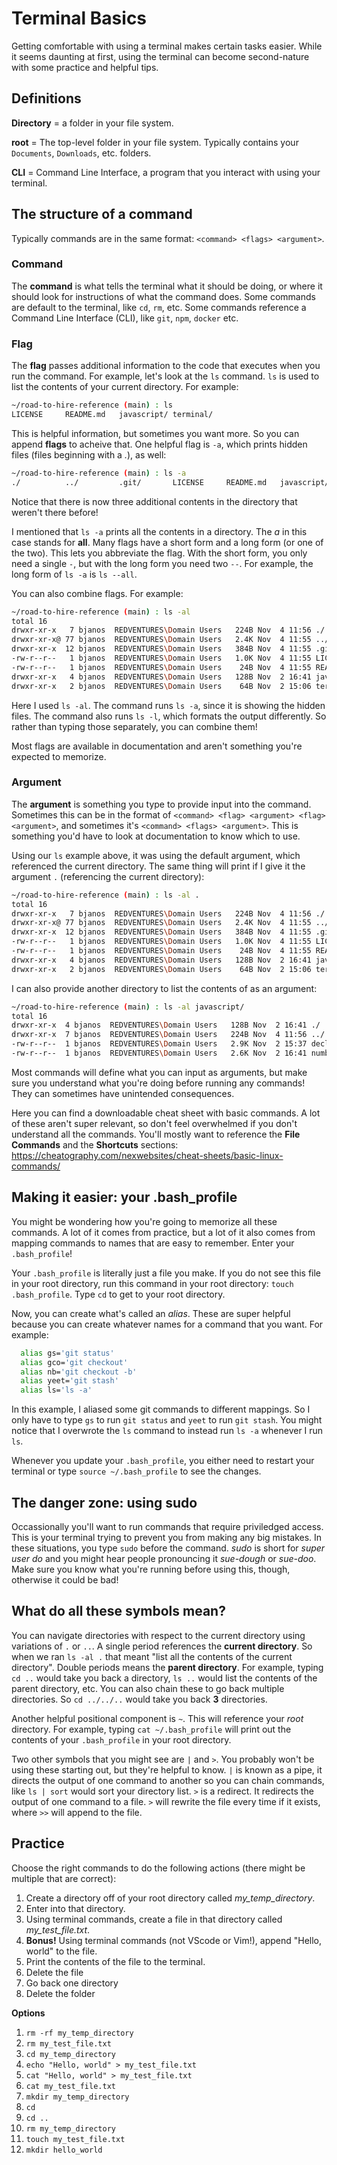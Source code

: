 # Terminal Basics

Getting comfortable with using a terminal makes certain tasks easier. While it seems daunting at first, using the terminal can become second-nature with some practice and helpful tips.

## Definitions
**Directory** = a folder in your file system.

**root** = The top-level folder in your file system. Typically contains your `Documents`, `Downloads`, etc. folders.

**CLI** = Command Line Interface, a program that you interact with using your terminal.

## The structure of a command
Typically commands are in the same format: `<command> <flags> <argument>`. 

### Command
The **command** is what tells the terminal what it should be doing, or where it should look for instructions of what the command does. Some commands are default to the terminal, like `cd`, `rm`, etc. Some commands reference a Command Line Interface (CLI), like `git`, `npm`, `docker` etc. 


### Flag
The **flag** passes additional information to the code that executes when you run the command. For example, let's look at the `ls` command. `ls` is used to list the contents of your current directory. For example:
```sh
~/road-to-hire-reference (main) : ls
LICENSE     README.md   javascript/ terminal/
```
This is helpful information, but sometimes you want more. So you can append **flags** to acheive that. One helpful flag is `-a`, which prints hidden files (files beginning with a *.*), as well:
```sh
~/road-to-hire-reference (main) : ls -a
./          ../         .git/       LICENSE     README.md   javascript/ terminal/
```
Notice that there is now three additional contents in the directory that weren't there before!

I mentioned that `ls -a` prints all the contents in a directory. The *a* in this case stands for **all**. Many flags have a short form and a long form (or one of the two). This lets you abbreviate the flag. With the short form, you only need a single `-`, but with the long form you need two `--`. For example, the long form of `ls -a` is `ls --all`.

You can also combine flags. For example:
```sh
~/road-to-hire-reference (main) : ls -al
total 16
drwxr-xr-x   7 bjanos  REDVENTURES\Domain Users   224B Nov  4 11:56 ./
drwxr-xr-x@ 77 bjanos  REDVENTURES\Domain Users   2.4K Nov  4 11:55 ../
drwxr-xr-x  12 bjanos  REDVENTURES\Domain Users   384B Nov  4 11:55 .git/
-rw-r--r--   1 bjanos  REDVENTURES\Domain Users   1.0K Nov  4 11:55 LICENSE
-rw-r--r--   1 bjanos  REDVENTURES\Domain Users    24B Nov  4 11:55 README.md
drwxr-xr-x   4 bjanos  REDVENTURES\Domain Users   128B Nov  2 16:41 javascript/
drwxr-xr-x   2 bjanos  REDVENTURES\Domain Users    64B Nov  2 15:06 terminal/
```
Here I used `ls -al`. The command runs `ls -a`, since it is showing the hidden files. The command also runs `ls -l`, which formats the output differently. So rather than typing those separately, you can combine them!

Most flags are available in documentation and aren't something you're expected to memorize.

### Argument
The **argument** is something you type to provide input into the command. Sometimes this can be in the format of `<command> <flag> <argument> <flag> <argument>`, and sometimes it's `<command> <flags> <argument>`. This is something you'd have to look at documentation to know which to use.

Using our `ls` example above, it was using the default argument, which referenced the current directory. The same thing will print if I give it the argument `.` (referencing the current directory):
```sh
~/road-to-hire-reference (main) : ls -al .
total 16
drwxr-xr-x   7 bjanos  REDVENTURES\Domain Users   224B Nov  4 11:56 ./
drwxr-xr-x@ 77 bjanos  REDVENTURES\Domain Users   2.4K Nov  4 11:55 ../
drwxr-xr-x  12 bjanos  REDVENTURES\Domain Users   384B Nov  4 11:55 .git/
-rw-r--r--   1 bjanos  REDVENTURES\Domain Users   1.0K Nov  4 11:55 LICENSE
-rw-r--r--   1 bjanos  REDVENTURES\Domain Users    24B Nov  4 11:55 README.md
drwxr-xr-x   4 bjanos  REDVENTURES\Domain Users   128B Nov  2 16:41 javascript/
drwxr-xr-x   2 bjanos  REDVENTURES\Domain Users    64B Nov  2 15:06 terminal/
```

I can also provide another directory to list the contents of as an argument:
```sh
~/road-to-hire-reference (main) : ls -al javascript/
total 16
drwxr-xr-x  4 bjanos  REDVENTURES\Domain Users   128B Nov  2 16:41 ./
drwxr-xr-x  7 bjanos  REDVENTURES\Domain Users   224B Nov  4 11:56 ../
-rw-r--r--  1 bjanos  REDVENTURES\Domain Users   2.9K Nov  2 15:37 declaring_variables.md
-rw-r--r--  1 bjanos  REDVENTURES\Domain Users   2.6K Nov  2 16:41 numbers.md
```

Most commands will define what you can input as arguments, but make sure you understand what you're doing before running any commands! They can sometimes have unintended consequences.

Here you can find a downloadable cheat sheet with basic commands. A lot of these aren't super relevant, so don't feel overwhelmed if you don't understand all the commands. You'll mostly want to reference the **File Commands** and the **Shortcuts** sections: https://cheatography.com/nexwebsites/cheat-sheets/basic-linux-commands/

## Making it easier: your .bash\_profile

You might be wondering how you're going to memorize all these commands. A lot of it comes from practice, but a lot of it also comes from mapping commands to names that are easy to remember. Enter your `.bash_profile`!

Your `.bash_profile` is literally just a file you make. If you do not see this file in your root directory, run this command in your root directory: `touch .bash_profile`. Type `cd` to get to your root directory.

Now, you can create what's called an *alias*. These are super helpful because you can create whatever names for a command that you want. For example:
```sh
  alias gs='git status'
  alias gco='git checkout'
  alias nb='git checkout -b'
  alias yeet='git stash'
  alias ls='ls -a'
```

In this example, I aliased some git commands to different mappings. So I only have to type `gs` to run `git status` and `yeet` to run `git stash`. You might notice that I overwrote the `ls` command to instead run `ls -a` whenever I run `ls`.

Whenever you update your `.bash_profile`, you either need to restart your terminal or type `source ~/.bash_profile` to see the changes.

## The danger zone: using sudo

Occassionally you'll want to run commands that require priviledged access. This is your terminal trying to prevent you from making any big mistakes. In these situations, you type `sudo` before the command. *sudo* is short for *super user do* and you might hear people pronouncing it *sue-dough* or *sue-doo*. Make sure you know what you're running before using this, though, otherwise it could be bad!

## What do all these symbols mean?

You can navigate directories with respect to the current directory using variations of `.` or `..`. A single period references the **current directory**. So when we ran `ls -al .` that meant "list all the contents of the current directory". Double periods means the **parent directory**. For example, typing `cd ..` would take you back a directory, `ls ..` would list the contents of the parent directory, etc. You can also chain these to go back multiple directories. So `cd ../../..` would take you back **3** directories.

Another helpful positional component is `~`. This will reference your *root* directory. For example, typing `cat ~/.bash_profile` will print out the contents of your `.bash_profile` in your root directory.

Two other symbols that you might see are `|` and `>`. You probably won't be using these starting out, but they're helpful to know. `|` is known as a pipe, it directs the output of one command to another so you can chain commands, like `ls | sort` would sort your directory list. `>` is a redirect. It redirects the output of one command to a file. `>` will rewrite the file every time if it exists, where `>>` will append to the file.

## Practice
Choose the right commands to do the following actions (there might be multiple that are correct):

1. Create a directory off of your root directory called *my_temp_directory*.
2. Enter into that directory.
3. Using terminal commands, create a file in that directory called *my_test_file.txt*.
4. **Bonus!** Using terminal commands (not VScode or Vim!), append "Hello, world" to the file.
5. Print the contents of the file to the terminal.
6. Delete the file
7. Go back one directory
8. Delete the folder

**Options**
1. `rm -rf my_temp_directory`
2. `rm my_test_file.txt`
3. `cd my_temp_directory`
4. `echo "Hello, world" > my_test_file.txt`
5. `cat "Hello, world" > my_test_file.txt`
6. `cat my_test_file.txt`
8. `mkdir my_temp_directory`
9. `cd`
10. `cd ..`
11. `rm my_temp_directory`
12. `touch my_test_file.txt`
13. `mkdir hello_world`
